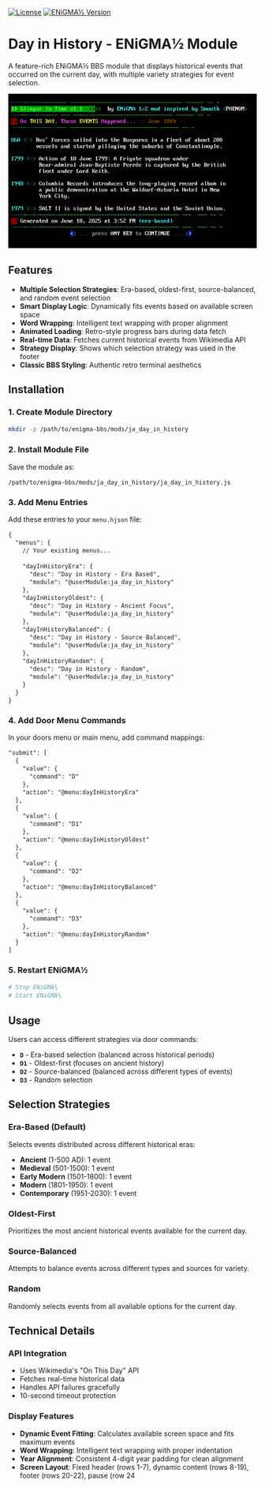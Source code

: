[![License](https://img.shields.io/badge/license-BSD--2--Clause-blue.svg)](LICENSE)
[![ENiGMA½ Version](https://img.shields.io/badge/enigma-1%2F2-brightgreen.svg)](https://github.com/NuSkooler/enigma-bbs)

# Day in History - ENiGMA½ Module

A feature-rich ENiGMA½ BBS module that displays historical events that occurred on the current day, with multiple variety strategies for event selection.

![Day in History Screenshot](assets/screenshot.png)

## Features

- **Multiple Selection Strategies**: Era-based, oldest-first, source-balanced, and random event selection
- **Smart Display Logic**: Dynamically fits events based on available screen space
- **Word Wrapping**: Intelligent text wrapping with proper alignment
- **Animated Loading**: Retro-style progress bars during data fetch
- **Real-time Data**: Fetches current historical events from Wikimedia API
- **Strategy Display**: Shows which selection strategy was used in the footer
- **Classic BBS Styling**: Authentic retro terminal aesthetics

## Installation

### 1. Create Module Directory
```bash
mkdir -p /path/to/enigma-bbs/mods/ja_day_in_history
```

### 2. Install Module File
Save the module as:
```
/path/to/enigma-bbs/mods/ja_day_in_history/ja_day_in_history.js
```

### 3. Add Menu Entries
Add these entries to your `menu.hjson` file:

```hjson
{
  "menus": {
    // Your existing menus...
    
    "dayInHistoryEra": {
      "desc": "Day in History - Era Based",
      "module": "@userModule:ja_day_in_history"
    },
    "dayInHistoryOldest": {
      "desc": "Day in History - Ancient Focus",
      "module": "@userModule:ja_day_in_history"
    },
    "dayInHistoryBalanced": {
      "desc": "Day in History - Source Balanced",
      "module": "@userModule:ja_day_in_history"
    },
    "dayInHistoryRandom": {
      "desc": "Day in History - Random",
      "module": "@userModule:ja_day_in_history"
    }
  }
}
```

### 4. Add Door Menu Commands
In your doors menu or main menu, add command mappings:

```hjson
"submit": [
  {
    "value": {
      "command": "D"
    },
    "action": "@menu:dayInHistoryEra"
  },
  {
    "value": {
      "command": "D1"
    },
    "action": "@menu:dayInHistoryOldest"
  },
  {
    "value": {
      "command": "D2"
    },
    "action": "@menu:dayInHistoryBalanced"
  },
  {
    "value": {
      "command": "D3"
    },
    "action": "@menu:dayInHistoryRandom"
  }
]
```

### 5. Restart ENiGMA½
```bash
# Stop ENiGMA½
# Start ENiGMA½
```

## Usage

Users can access different strategies via door commands:

- **`D`** - Era-based selection (balanced across historical periods)
- **`D1`** - Oldest-first (focuses on ancient history)
- **`D2`** - Source-balanced (balanced across different types of events)
- **`D3`** - Random selection

## Selection Strategies

### Era-Based (Default)
Selects events distributed across different historical eras:
- **Ancient** (1-500 AD): 1 event
- **Medieval** (501-1500): 1 event  
- **Early Modern** (1501-1800): 1 event
- **Modern** (1801-1950): 1 event
- **Contemporary** (1951-2030): 1 event

### Oldest-First
Prioritizes the most ancient historical events available for the current day.

### Source-Balanced
Attempts to balance events across different types and sources for variety.

### Random
Randomly selects events from all available options for the current day.

## Technical Details

### API Integration
- Uses Wikimedia's "On This Day" API
- Fetches real-time historical data
- Handles API failures gracefully
- 10-second timeout protection

### Display Features
- **Dynamic Event Fitting**: Calculates available screen space and fits maximum events
- **Word Wrapping**: Intelligent text wrapping with proper indentation
- **Year Alignment**: Consistent 4-digit year padding for clean alignment
- **Screen Layout**: Fixed header (rows 1-7), dynamic content (rows 8-19), footer (rows 20-22), pause (row 24
